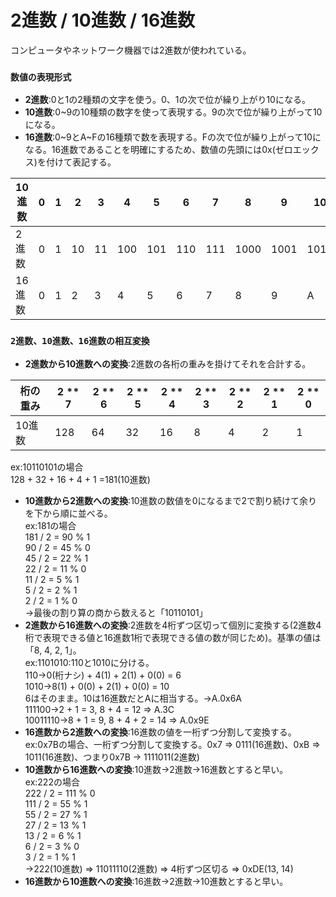 # 2進数 / 10進数 / 16進数
コンピュータやネットワーク機器では2進数が使われている。

### `数値の表現形式`
- **2進数**:0と1の2種類の文字を使う。0、1の次で位が繰り上がり10になる。
- **10進数**:0~9の10種類の数字を使って表現する。9の次で位が繰り上がって10になる。
- **16進数**:0\~9とA\~Fの16種類で数を表現する。Fの次で位が繰り上がって10になる。16進数であることを明確にするため、数値の先頭には0x(ゼロエックス)を付けて表記する。

|10進数|0|1|2 |3 |4  |5  |6  |7  |8   |9   |10  |11  |12  |13  |14  |15  |16   |
|-----|-|-|--|--|---|---|---|---|----|----|----|----|----|----|----|----|-----|
|2進数 |0|1|10|11|100|101|110|111|1000|1001|1010|1011|1100|1101|1110|1111|10000|
|16進数|0|1|2 |3 |4  |5  |6  |7  |8   |9   |A   |B   |C   |D   |E   |F   |10   |

### `2進数、10進数、16進数の相互変換`
- **2進数から10進数への変換**:2進数の各桁の重みを掛けてそれを合計する。

|桁の重み|2 ** 7|2 ** 6|2 ** 5|2 ** 4|2 ** 3|2 ** 2|2 ** 1|2 ** 0|
|-------|------|------|------|------|------|------|------|------|
|10進数  |128   |64    |32    |16    |8     |4     |2     |1     |

ex:10110101の場合  
128 + 32 + 16 + 4 + 1 =181(10進数)
- **10進数から2進数への変換**:10進数の数値を0になるまで2で割り続けて余りを下から順に並べる。  
ex:181の場合  
181 / 2 = 90 % 1  
90 / 2 = 45 % 0  
45 / 2 = 22 % 1  
22 / 2 = 11 % 0  
11 / 2 = 5 % 1  
5 / 2 = 2 % 1  
2 / 2 = 1 % 0  
→最後の割り算の商から数えると「10110101」
- **2進数から16進数への変換**:2進数を4桁ずつ区切って個別に変換する(2進数4桁で表現できる値と16進数1桁で表現できる値の数が同じため)。基準の値は「8, 4, 2, 1」。  
ex:1101010:110と1010に分ける。  
110->0(桁ナシ) + 4(1) + 2(1) + 0(0) = 6  
1010->8(1) + 0(0) + 2(1) + 0(0) = 10  
6はそのまま。10は16進数だとAに相当する。→A.0x6A  
111100->2 + 1 = 3, 8 + 4 = 12 => A.3C  
10011110->8 + 1 = 9, 8 + 4 + 2 = 14 => A.0x9E
- **16進数から2進数への変換**:16進数の値を一桁ずつ分割して変換する。  
ex:0x7Bの場合、一桁ずつ分割して変換する。0x7 => 0111(16進数)、0xB => 1011(16進数)、つまり0x7B -> 1111011(2進数)
- **10進数から16進数への変換**:10進数→2進数→16進数とすると早い。  
ex:222の場合  
222 / 2 = 111 % 0  
111 / 2 = 55 % 1  
55 / 2 = 27 % 1  
27 / 2 = 13 % 1  
13 / 2 = 6 % 1  
6 / 2 = 3 % 0  
3 / 2 = 1 % 1  
→222(10進数) => 11011110(2進数) => 4桁ずつ区切る => 0xDE(13, 14)
- **16進数から10進数への変換**:16進数→2進数→10進数とすると早い。
